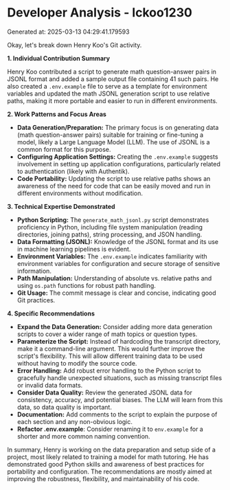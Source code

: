 # Developer Analysis - lckoo1230
Generated at: 2025-03-13 04:29:41.179593

Okay, let's break down Henry Koo's Git activity.

**1. Individual Contribution Summary**

Henry Koo contributed a script to generate math question-answer pairs in JSONL format and added a sample output file containing 41 such pairs. He also created a `.env.example` file to serve as a template for environment variables and updated the math JSONL generation script to use relative paths, making it more portable and easier to run in different environments.

**2. Work Patterns and Focus Areas**

*   **Data Generation/Preparation:** The primary focus is on generating data (math question-answer pairs) suitable for training or fine-tuning a model, likely a Large Language Model (LLM).  The use of JSONL is a common format for this purpose.
*   **Configuring Application Settings:** Creating the `.env.example` suggests involvement in setting up application configurations, particularly related to authentication (likely with Authentik).
*   **Code Portability:** Updating the script to use relative paths shows an awareness of the need for code that can be easily moved and run in different environments without modification.

**3. Technical Expertise Demonstrated**

*   **Python Scripting:** The `generate_math_jsonl.py` script demonstrates proficiency in Python, including file system manipulation (reading directories, joining paths), string processing, and JSON handling.
*   **Data Formatting (JSONL):**  Knowledge of the JSONL format and its use in machine learning pipelines is evident.
*   **Environment Variables:**  The `.env.example` indicates familiarity with environment variables for configuration and secure storage of sensitive information.
*   **Path Manipulation:** Understanding of absolute vs. relative paths and using `os.path` functions for robust path handling.
*   **Git Usage:**  The commit message is clear and concise, indicating good Git practices.

**4. Specific Recommendations**

*   **Expand the Data Generation:**  Consider adding more data generation scripts to cover a wider range of math topics or question types.
*   **Parameterize the Script:**  Instead of hardcoding the transcript directory, make it a command-line argument.  This would further improve the script's flexibility. This will allow different training data to be used without having to modify the source code.
*   **Error Handling:** Add robust error handling to the Python script to gracefully handle unexpected situations, such as missing transcript files or invalid data formats.
*   **Consider Data Quality:** Review the generated JSONL data for consistency, accuracy, and potential biases. The LLM will learn from this data, so data quality is important.
*   **Documentation:**  Add comments to the script to explain the purpose of each section and any non-obvious logic.
*   **Refactor .env.example**: Consider renaming it to `env.example` for a shorter and more common naming convention.

In summary, Henry is working on the data preparation and setup side of a project, most likely related to training a model for math tutoring. He has demonstrated good Python skills and awareness of best practices for portability and configuration. The recommendations are mostly aimed at improving the robustness, flexibility, and maintainability of his code.
